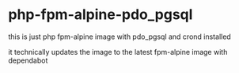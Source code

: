 # php-fpm-alpine-pdo_pgsql
this is just php fpm-alpine image with pdo_pgsql and crond installed


it technically updates the image to the latest fpm-alpine image with dependabot
